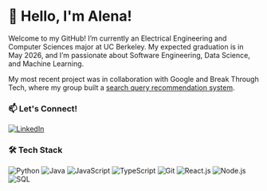 # 👋 Hello, I'm Alena!
Welcome to my GitHub! I’m currently an Electrical Engineering and Computer Sciences major at UC Berkeley. My expected graduation is in May 2026, and I’m passionate about Software Engineering, Data Science, and Machine Learning.

My most recent project was in collaboration with Google and Break Through Tech, where my group built a [search query recommendation system](https://github.com/harsita-keerthi/btt-google-2e). 

### 📫 Let's Connect!
<a href="https://www.linkedin.com/in/alenachao/" target="_blank">
    <img src="https://img.shields.io/badge/LinkedIn-%230077B5?style=for-the-badge&logo=linkedin&logoColor=white" alt="LinkedIn">
</a>

### 🛠️ Tech Stack
<div align="text-align: left;">
  <img src="https://img.shields.io/badge/Python-%233776AB?style=for-the-badge&logo=python&logoColor=white" alt="Python">
  <img src="https://img.shields.io/badge/Java-%23007396?style=for-the-badge&logo=java&logoColor=white" alt="Java">
  <img src="https://img.shields.io/badge/JavaScript-%23F7DF1E?style=for-the-badge&logo=javascript&logoColor=black" alt="JavaScript">
  <img src="https://img.shields.io/badge/TypeScript-%23007ACC?style=for-the-badge&logo=typescript&logoColor=white" alt="TypeScript">
  <img src="https://img.shields.io/badge/GIT-E44C30?style=for-the-badge&logo=git&logoColor=white" alt="Git">
  <img src="https://img.shields.io/badge/React-%2361DAFB?style=for-the-badge&logo=react&logoColor=black" alt="React.js">
  <img src="https://img.shields.io/badge/Node.js-%23339933?style=for-the-badge&logo=nodedotjs&logoColor=white" alt="Node.js">
  <img src="https://img.shields.io/badge/SQL-%23448AFF?style=for-the-badge&logo=postgresql&logoColor=white" alt="SQL">
</div>
